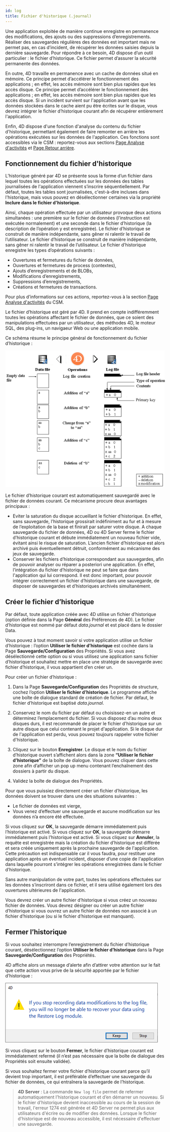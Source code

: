 ```yaml
---
id: log
title: Fichier d'historique (.journal)
---
```


Une application exploitée de manière continue enregistre en permanence des modifications, des ajouts ou des suppressions d’enregistrements. Réaliser des sauvegardes régulières des données est important mais ne permet pas, en cas d’incident, de récupérer les données saisies depuis la dernière sauvegarde. Pour répondre à ce besoin, 4D dispose d’un outil particulier : le fichier d’historique. Ce fichier permet d’assurer la sécurité permanente des données.

En outre, 4D travaille en permanence avec un cache de données situé en mémoire. Ce principe permet d’accélérer le fonctionnement des applications ; en effet, les accès mémoire sont bien plus rapides que les accès disque. Ce principe permet d’accélérer le fonctionnement des applications ; en effet, les accès mémoire sont bien plus rapides que les accès disque. Si un incident survient sur l'application avant que les données stockées dans le cache aient pu être écrites sur le disque, vous devrez intégrer le fichier d’historique courant afin de récupérer entièrement l'application.

Enfin, 4D dispose d'une fonction d'analyse du contenu du fichier d'historique, permettant également de faire remonter en arrière les opérations exécutées sur les données de l'application. Ces fonctions sont accessibles via le CSM : reportez-vous aux sections [Page Analyse d'activités](MSC/analysis.md) et [Page Retour arrière](MSC/rollback.md).

## Fonctionnement du fichier d'historique

L’historique généré par 4D se présente sous la forme d’un fichier dans lequel toutes les opérations effectuées sur les données des tables journalisées de l'application viennent s’inscrire séquentiellement. Par défaut, toutes les tables sont journalisées, c'est-à-dire incluses dans l'historique, mais vous pouvez en désélectionner certaines via la propriété **Inclure dans le fichier d'historique**.

Ainsi, chaque opération effectuée par un utilisateur provoque deux actions simultanées : une première sur le fichier de données (l’instruction est exécutée normalement) et une seconde dans le fichier d’historique (la description de l’opération y est enregistrée). Le fichier d’historique se construit de manière indépendante, sans gêner ni ralentir le travail de l’utilisateur. Le fichier d’historique se construit de manière indépendante, sans gêner ni ralentir le travail de l’utilisateur. Le fichier d’historique enregistre les types d’opérations suivants :

- Ouvertures et fermetures du fichier de données,
- Ouvertures et fermetures de process (contextes),
- Ajouts d’enregistrements et de BLOBs,
- Modifications d’enregistrements,
- Suppressions d’enregistrements,
- Créations et fermetures de transactions.

Pour plus d’informations sur ces actions, reportez-vous à la section [Page Analyse d'activités](MSC/analysis.md) du CSM.

Le fichier d’historique est géré par 4D. Il prend en compte indifféremment toutes les opérations affectant le fichier de données, que ce soient des manipulations effectuées par un utilisateur, des méthodes 4D, le moteur SQL, des plug-ins, un navigaeur Web ou une application mobile.

Ce schéma résume le principe général de fonctionnement du fichier d’historique :

![](../assets/en/Backup/backup05.png)


Le fichier d’historique courant est automatiquement sauvegardé avec le fichier de données courant. Ce mécanisme procure deux avantages principaux :

- Eviter la saturation du disque accueillant le fichier d’historique. En effet, sans sauvegarde, l’historique grossirait indéfiniment au fur et à mesure de l’exploitation de la base et finirait par saturer votre disque. A chaque sauvegarde du fichier de données, 4D ou 4D Server ferme le fichier d’historique courant et débute immédiatement un nouveau fichier vide, évitant ainsi le risque de saturation. L’ancien fichier d’historique est alors archivé puis éventuellement détruit, conformément au mécanisme des jeux de sauvegarde.
- Conserver les fichiers d’historique correspondant aux sauvegardes, afin de pouvoir analyser ou réparer a posteriori une application. En effet, l’intégration du fichier d’historique ne peut se faire que dans l'application qui lui correspond. Il est donc important, pour pouvoir intégrer correctement un fichier d’historique dans une sauvegarde, de disposer de sauvegardes et d’historiques archivés simultanément.


## Créer le fichier d’historique

Par défaut, toute application créée avec 4D utilise un fichier d’historique (option définie dans la Page **Général** des Préférences de 4D). Le fichier d’historique est nommé par défaut *data.journal* et est placé dans le dossier Data.

Vous pouvez à tout moment savoir si votre application utilise un fichier d’historique : l’option **Utiliser le fichier d’historique** est cochée dans la Page **Sauvegarde/Configuration** des Propriétés. Si vous avez désélectionné cette option ou si vous utilisez une application sans fichier d’historique et souhaitez mettre en place une stratégie de sauvegarde avec fichier d’historique, il vous appartient d’en créer un.

Pour créer un fichier d’historique :

1. Dans la Page **Sauvegarde/Configuration** des Propriétés de structure, cochez l’option **Utiliser le fichier d’historique**. Le programme affiche une boîte de dialogue standard de création de fichier. Par défaut, le fichier d’historique est baptisé *data.journal*.

2. Conservez le nom du fichier par défaut ou choisissez-en un autre et déterminez l’emplacement du fichier. Si vous disposez d’au moins deux disques durs, il est recommandé de placer le fichier d'historique sur un autre disque que celui contenant le projet d'application. Si le disque dur de l'application est perdu, vous pouvez toujours rappeler votre fichier d'historique.

3. Cliquez sur le bouton **Enregistrer**. Le disque et le nom du fichier d’historique ouvert s’affichent alors dans la zone **“Utiliser le fichier d’historique”** de la boîte de dialogue. Vous pouvez cliquer dans cette zone afin d’afficher un pop up menu contenant l’enchaînement des dossiers à partir du disque.

4. Validez la boîte de dialogue des Propriétés.

Pour que vous puissiez directement créer un fichier d’historique, les données doivent se trouver dans une des situations suivantes :

- Le fichier de données est vierge,
- Vous venez d’effectuer une sauvegarde et aucune modification sur les données n’a encore été effectuée.

Si vous cliquez sur **OK**, la sauvegarde démarre immédiatement puis l’historique est activé. Si vous cliquez sur **OK**, la sauvegarde démarre immédiatement puis l’historique est activé. Si vous cliquez sur **Annuler**, la requête est enregistrée mais la création du fichier d’historique est différée et sera créée uniquement après la prochaine sauvegarde de l'application. Cette précaution est indispensable car il vous faudra, pour restituer une application après un éventuel incident, disposer d’une copie de l'application dans laquelle pourront s’intégrer les opérations enregistrées dans le fichier d’historique.

Sans autre manipulation de votre part, toutes les opérations effectuées sur les données s’inscriront dans ce fichier, et il sera utilisé également lors des ouvertures ultérieures de l'application.

Vous devrez créer un autre fichier d’historique si vous créez un nouveau fichier de données. Vous devrez désigner ou créer un autre fichier d’historique si vous ouvrez un autre fichier de données non associé à un fichier d’historique (ou si le fichier d’historique est manquant).



## Fermer l’historique

Si vous souhaitez interrompre l’enregistrement du fichier d’historique courant, désélectionnez l’option **Utiliser le fichier d’historique** dans la Page **Sauvegarde/Configuration** des Propriétés.

4D affiche alors un message d’alerte afin d’attirer votre attention sur le fait que cette action vous prive de la sécurité apportée par le fichier d’historique :

![](../assets/en/Backup/backup06.png)

Si vous cliquez sur le bouton **Fermer**, le fichier d’historique courant est immédiatement refermé (il n’est pas nécessaire que la boîte de dialogue des Propriétés soit ensuite validée).

Si vous souhaitez fermer votre fichier d’historique courant parce qu’il devient trop important, il est préférable d’effectuer une sauvegarde du fichier de données, ce qui entraînera la sauvegarde de l’historique.

> **4D Server** : La commande `New log file` permet de refermer automatiquement l’historique courant et d’en démarrer un nouveau. Si le fichier d'historique devient inaccessible au cours de la session de travail, l'erreur 1274 est générée et 4D Server ne permet plus aux utilisateurs d'écrire ou de modifier des données. Lorsque le fichier d'historique est de nouveau accessible, il est nécessaire d'effectuer une sauvegarde.